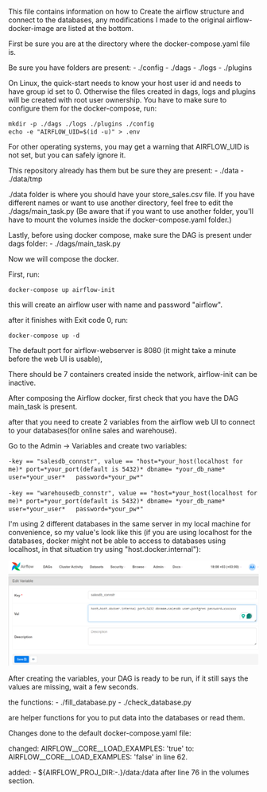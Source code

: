 This file contains information on how to Create the airflow structure and connect to the databases, any modifications I made to the original airflow-docker-image are listed at the bottom.

First be sure you are at the directory where the docker-compose.yaml file is.

Be sure you have folders are present:
	- ./config
	- ./dags
	- ./logs
	- ./plugins

On Linux, the quick-start needs to know your host user id and needs to have group id set to 0. Otherwise the files created in dags, logs and plugins will be created with root user ownership. You have to make sure to configure them for the docker-compose, run:

	mkdir -p ./dags ./logs ./plugins ./config
	echo -e "AIRFLOW_UID=$(id -u)" > .env

For other operating systems, you may get a warning that AIRFLOW_UID is not set, but you can safely ignore it.

This repository already has them but be sure they are present:
	- ./data
	- ./data/tmp

./data folder is where you should have your store_sales.csv file.
If you have different names or want to use another directory, feel free to edit the ./dags/main_task.py (Be aware that if you want to use another folder, you'll have to mount the volumes inside the docker-compose.yaml folder.) 

Lastly, before using docker compose, make sure the DAG is present under dags folder:
	- ./dags/main_task.py

Now we will compose the docker.


First, run:

	docker-compose up airflow-init

this will create an airflow user with name and password "airflow".


after it finishes with Exit code 0, run:

	docker-compose up -d

The default port for airflow-webserver is 8080 (it might take a minute before the web UI is usable),

There should be 7 containers created inside the network, airflow-init can be inactive.


After composing the Airflow docker, first check that you have the DAG main_task is present.

after that you need to create 2 variables from the airflow web UI to connect to your databases(for online sales and warehouse).

Go to the Admin -> Variables and create two variables:

	-key == "salesdb_connstr", value == "host=*your_host(localhost for me)* port=*your_port(default is 5432)* dbname= *your_db_name* user=*your_user* 	password=*your_pw*"

	-key == "warehousedb_connstr", value == "host=*your_host(localhost for me)* port=*your_port(default is 5432)* dbname= *your_db_name* user=*your_user* 	password=*your_pw*"



I'm using 2 different databases in the same server in my local machine for convenience, so my value's look like this (if you are using localhost for the databases, docker might not be able to access to databases using localhost, in that situation try using "host.docker.internal"):

![Alt text](/imgs/airflow_variable_ex.png)


After creating the variables, your DAG is ready to be run, if it still says the values are missing, wait a few seconds.



the functions:
	- ./fill_database.py
	- ./check_database.py

are helper functions for you to put data into the databases or read them.




Changes done to the default docker-compose.yaml file:

changed:
	AIRFLOW__CORE__LOAD_EXAMPLES: 'true'
to:
	AIRFLOW__CORE__LOAD_EXAMPLES: 'false'
in line 62.

added:
	- ${AIRFLOW_PROJ_DIR:-.}/data:/data
after line 76 in the volumes section.

